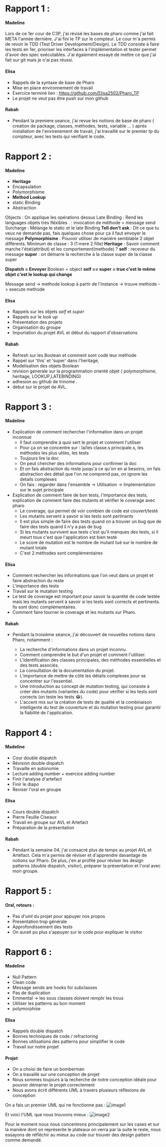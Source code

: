 # Rapport 1 :
#### Madeline
Lors de ce 1er cour de C3P, j'ai révisé les bases de pharo comme j'ai fait META l'année dernière. J'ai fini le TP sur le compteur. Le cour m'a permis de revoir le TDD (Test Driver Development/Design).
Le TDD consiste à faire les tests en 1er, prioriser les interfaces à l'implémentation et tester permet d'avoir des spec exécutables. J'ai également essayé de mettre ce que j'ai fait sur git mais je n'ai pas réussi.  

#### Elisa 
- Rappels de la syntaxe de base de Pharo
- Mise en place environnement de travail 
- Exercice terminé lien : https://github.com/Elisa2502/Pharo_TP
- Le projet ne veut pas être push sur mon github

#### Rabah
- Pendant la premiere seance, j'ai revue les notions de base de pharo ( creation de package, classes, méthodes, tests, variable ... ) aprés installation de l'envirenement de travail, j'ai travaillé sur le premier tp du compteur, avec les tests qui verifiant le code. 

# Rapport 2 : 
#### Madeline
 - **Heritage**
 - Encapsulation
 - Polymorphisme
 - **Method Lookup**
 - static Binding
 - Abstraction

Objects : On applique les opérations dessus
Late Binding : Rend les languages objets très fléxibles
. : invocation de méthode = message send
Surcharge : Mélange le static et le late Binding
**Tell don't ask** : Dit ce que tu veux ne demande pas, fais quelques chose pour ça il faut envoyer le message
**Polymorphisme** : Pouvoir utiliser de maniére semblable 2 objet différents. Minimum de classe : 3 (1 mere 2 fille)
**Heritage** : Savoir comment marche l'état(attribut) et les comportement(methode) ?
**self** : receveur du message
**super** : on démarre  la recherche à la classe super de la classe super

**Dispatch = Envoyer**
Boolean = object
**self == super = true c'est le même objet c'est le lookup qui change**

Message send -> methode lookup à partir de l'instance -> trouve methode -> execute methode 

#### Elisa
- Rappels sur les objets *self* et *super*
- Rappels sur le *look up*
- Présentation des projets
- Organisation du groupe
- Importation du projet AVL et début du rapport d'observations


#### Rabah 

- Refresh sur les Boolean et comment sont codé leur méthode
- Rappel sur 'this' et 'super' dans l'heritage, 
- Modelisation des objets Boolean
- revision generale sur la programmation orienté objet ( polymorphisme, heritage, LOOKUP,LATEBINDING)
- adhesion au github de trinome .
- debut sur le projet de AVL.

# Rapport 3 :
#### Madeline
 - Explication de comment rechercher l'information dans un projet inconnue
   - Il faut comprendre à quoi sert le projet et comment l'utiliser
   - Pour ça on se concentre sur : la/les classe.s principale.s, les méthodes les plus utiles, les tests
   - Toujours lire la doc
   - On peut chercher des informations pour confirmer la doc
   - Et on fais abstraction du reste jusqu'a ce qu'on en ai besoins, on fais abstraction des détail que l'on ne comprend pas, on ignore les details complexes
   - On fais : regarder dans l'ensemble -> Utilisation -> Implementation sur le sujet principale
- Explication de comment faire de bon tests, l'importance des tests, explication de comment faire des mutants et vérifier le coverage avec pharo
   - Le coverage, qui permet de voir combien de code est couvert/testé
   - Les mutants servent à savoir si les tests sont pertinants
   - Il est plus simple de faire des tests quand on a trouver un bug que de faire des tests quand il n'y a pas de bug
   - Si les mutants survivent aux tests c'est qu'il manques des tests, si il meurt tous c'est que l'application est bien testé
   - Le score de mutation est le nombre de mutant tué sur le nombre de mutant totale
   - C'est 2 méthodes sont complémentaires

#### Elisa
- Comment rechercher les informations que l'on veut dans un projet et faire abstraction du reste
- L'importance des tests
- Travail sur le mutation testing
- Le test de coverage est important pour savoir la quantité de code testée mais les mutants servent à savoir si les tests sont corrects et pertinents. Ils sont donc complémentaires.
- Comment faire tourner le coverage et les mutants sur Pharo.

#### Rabah
- Pendant la troisième séance, j'ai découvert de nouvelles notions dans Pharo, notamment :

  - La recherche d'informations dans un projet inconnu.
  - Comment comprendre le but d'un projet et comment l'utiliser.
  - L'identification des classes principales, des méthodes essentielles et des tests associés.
  - La consultation de la documentation du projet.
  - L'importance de mettre de côté les détails complexes pour se concentrer sur l'essentiel.
  - Une introduction au concept de mutation testing, qui consiste à créer des mutants (variantes du code) pour vérifier si les tests sont corrects (on teste les tests 😂).
  - L'accent mis sur la création de tests de qualité et la combinaison intelligente du test de couverture et du mutation testing pour garantir la fiabilité de l'application.
 
# Rapport 4 :
#### Madeline
 - Cour double dispatch
 - Révision double dispatch
 - Travaille en autonomie
 - Lecture adding number + exercice adding number
 - Finir l'analyse d'artefact
 - Finir le diapo
 - Reviser l'oral en groupe

#### Elisa
- Cours double dispatch
- Pierre Feuille Ciseaux
- Travail en groupe sur AVL et Artefact
- Préparation de la présentation

#### Rabah
- Pendant la semaine 04, j'ai consacré plus de temps au projet AVL et Artefact. Cela m'a permis de réviser et
d'apprendre davantage de notions sur Pharo. De plus, j'en ai profité pour réviser les design patterns (double dispatch, visitor), préparer la présentation et l'oral avec mon groupe.

# Rapport 5 : 
#### Oral, retours : 
 - Pas d'uml du projet pour appuyer nos propos
 - Presentation trop générale
 - Approfondissement des tests
 - On aurait pu plus s'appuyer sur le code pour expliquer le visitor

# Rapport 6 : 
#### Madeline
- Null Pattern
- Clean code
- Message sends are hooks for subclasses
- Pas de duplication
- Emmental -> les sous classes doivent remplir les trous
- Utiliser les patterns au bon moment
- polymorphise

#### Elisa
- Rappels double dispatch
- Bonnes techniques de code / refractoring
- Bonnes utilisations des patterns pour simplifier le code
- Travail sur notre projet

#### Projet 
- On a choisi de faire un bomberman
- On a travaillé sur une conception de projet
- Nous sommes toujours à la recherche de notre conception idéale pour pouvoir démarrer le projet correctement
- Nous avons écrit différents UML à travers plusieurs réflexions de conception

On a fais un premier UML qui ne fonctionne pas : 
![image1](./umlv1.png)



Et voici l'UML que nous trouvons mieux : 
![image2](./umlv2.png)

Pour le moment nous nous concentrons principalement sur les cases et sur la manière dont on représente le plateaux on verra par la suite le reste, nous essayons de réfléchir au mieux au code our trouver des design pattern comme demandé. 
